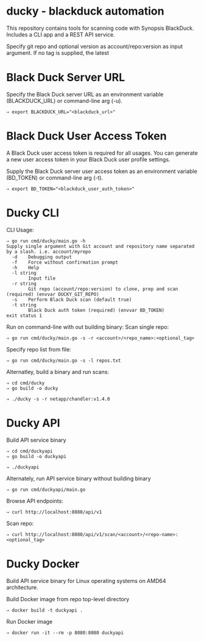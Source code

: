 # ducky - blackduck automation

This repository contains tools for scanning code with Synopsis BlackDuck.  Includes a CLI app and a REST API service.

Specify git repo and optional version as account/repo:version as input argument.  If no tag is supplied, the latest  

# Black Duck Server URL

Specify the Black Duck server URL as an environment variable (BLACKDUCK_URL) or command-line arg (-u).

```
⇒ export BLACKDUCK_URL="<blackduck_url>"
```

# Black Duck User Access Token

A Black Duck user access token is required for all usages.  You can generate a new user access token in your Black Duck user profile settings.

Supply the Black Duck server user access token as an environment variable (BD_TOKEN) or command-line arg (-t).

```
⇒ export BD_TOKEN="<blackduck_user_auth_token>"
```

# Ducky CLI

CLI Usage:

```
⇒ go run cmd/ducky/main.go -h
Supply single argument with Git account and repository name separated by a slash. i.e. account/myrepo
  -d	Debugging output
  -f	Force without confirmation prompt
  -h	Help
  -l string
    	Input file
  -r string
    	Git repo (account/repo:version) to clone, prep and scan (required) (envvar DUCKY_GIT_REPO)
  -s	Perform Black Duck scan (default true)
  -t string
    	Black Duck auth token (required) (envvar BD_TOKEN)
exit status 1
```

Run on command-line with out building binary:
Scan single repo:

```
⇒ go run cmd/ducky/main.go -s -r <account>/<repo_name>:<optional_tag>
```

Specify repo list from file:

```
⇒ go run cmd/ducky/main.go -s -l repos.txt
```


Alternatley, build a binary and run scans:

```
⇒ cd cmd/ducky
⇒ go build -o ducky

⇒ ./ducky -s -r netapp/chandler:v1.4.0
```

# Ducky API

Build API service binary

```
⇒ cd cmd/duckyapi
⇒ go build -o duckyapi

⇒ ./duckyapi
```

Alternately, run API service binary without building binary

```
⇒ go run cmd/duckyapi/main.go
```

Browse API endpoints:

```
⇒ curl http://localhost:8080/api/v1
```

Scan repo:

```
⇒ curl http://localhost:8080/api/v1/scan/<account>/<repo-name>:<optional_tag>
```

# Ducky Docker

Build API service binary for Linux operating systems on AMD64 architecture.

Build Docker image from repo top-level directory
```
⇒ docker build -t duckyapi .
```

Run Docker image
```
⇒ docker run -it --rm -p 8080:8080 duckyapi
```
